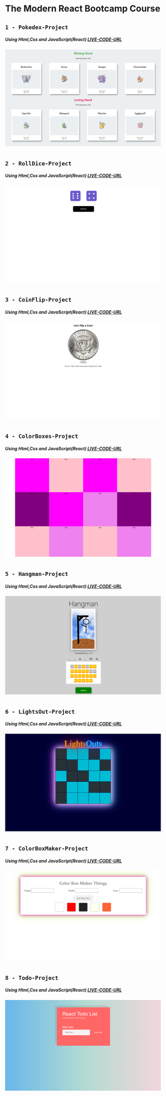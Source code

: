 # The Modern React Bootcamp Course

## `1 - Pokedex-Project`

##### Using Html,Css and JavaScript(React) [LIVE-CODE-URL](https://cs-pokedex-dova.netlify.app/)

![](images/Pokedex.png)

#

## `2 - RollDice-Project`

##### Using Html,Css and JavaScript(React) [LIVE-CODE-URL](https://cs-rolldice-dova.netlify.app/)

![](images/RollDice.png)

#

## `3 - CoinFlip-Project`

##### Using Html,Css and JavaScript(React) [LIVE-CODE-URL](https://cs-coinflip-dova.netlify.app/)

![](images/CoinFlip.png)

#

## `4 - ColorBoxes-Project`

##### Using Html,Css and JavaScript(React) [LIVE-CODE-URL](https://cs-color-boxes-dova.netlify.app/)

![](images/ColorBoxes.png)

#

## `5 - Hangman-Project`

##### Using Html,Css and JavaScript(React) [LIVE-CODE-URL](https://cs-hangman-dova.netlify.app/)

![](images/Hangman.png)

#

## `6 - LightsOut-Project`

##### Using Html,Css and JavaScript(React) [LIVE-CODE-URL](https://cs-lights-out-dova.netlify.app/)

![](images/LightsOut.png)

#

## `7 - ColorBoxMaker-Project`

##### Using Html,Css and JavaScript(React) [LIVE-CODE-URL](https://cs-color-box-maker-dova.netlify.app/)

![](images/ColorBoxMaker.png)

#

## `8 - Todo-Project`

##### Using Html,Css and JavaScript(React) [LIVE-CODE-URL](https://cs-todo-dova.netlify.app/)

![](images/Todo.png)
